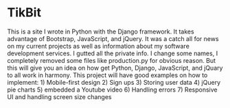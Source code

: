 # TikBit
This is a site I wrote in Python with the Django framework. It takes advantage of Bootstrap, JavaScript, and jQuery. It was a catch all for news on my current projects as well as information about my software development services. I gutted all the private info. I change some names, I completely removed some files like production.py for obvious reason. But this will give you an idea on how get Python, Django, JavaScript, and jQuary to all work in harmony.  This project will have good examples on how to implement:  1) Mobile-first design 2) Sign ups 3) Storing user data 4) jQuery pie charts 5) embedded a Youtube video 6) Handling errors 7) Responsive UI and handling screen size changes
